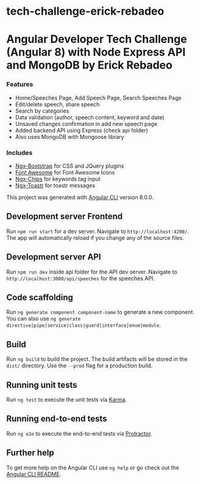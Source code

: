 # tech-challenge-erick-rebadeo
# Angular Developer Tech Challenge (Angular 8) with Node Express API and MongoDB by Erick Rebadeo

### Features

* Home/Speeches Page, Add Speech Page, Search Speeches Page
* Edit/delete speech, share speech
* Search by categories
* Data validation (author, speech content, keyword and date)
* Unsaved changes confirmation in add new speech page
* Added backend API using Express (check api folder)
* Also uses MongoDB with Mongoose library

### Includes
* [Ngx-Bootstrap](https://github.com/valor-software/ngx-bootstrap) for CSS and JQuery plugins
* [Font Awesome](https://github.com/FortAwesome/Font-Awesome) for Font Awesome Icons
* [Ngx-Chips](https://github.com/Gbuomprisco/ngx-chips) for keywords tag input
* [Ngx-Toastr](https://github.com/scttcper/ngx-toastr) for toastr messages

This project was generated with [Angular CLI](https://github.com/angular/angular-cli) version 8.0.0.

## Development server Frontend

Run `npm run start` for a dev server. Navigate to `http://localhost:4200/`. The app will automatically reload if you change any of the source files.

## Development server API

Run `npm run dev` inside api folder for the API dev server. Navigate to `http://localhost:3000/api/speeches` for the speeches API.

## Code scaffolding

Run `ng generate component component-name` to generate a new component. You can also use `ng generate directive|pipe|service|class|guard|interface|enum|module`.

## Build

Run `ng build` to build the project. The build artifacts will be stored in the `dist/` directory. Use the `--prod` flag for a production build.

## Running unit tests

Run `ng test` to execute the unit tests via [Karma](https://karma-runner.github.io).

## Running end-to-end tests

Run `ng e2e` to execute the end-to-end tests via [Protractor](http://www.protractortest.org/).

## Further help

To get more help on the Angular CLI use `ng help` or go check out the [Angular CLI README](https://github.com/angular/angular-cli/blob/master/README.md).
